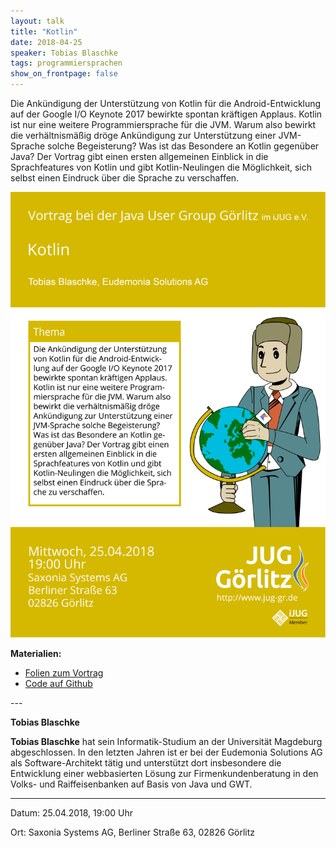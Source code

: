 ```yaml
---
layout: talk
title: "Kotlin"
date: 2018-04-25
speaker: Tobias Blaschke
tags: programmiersprachen
show_on_frontpage: false
---
```


Die Ankündigung der Unterstützung von Kotlin für die Android-Entwicklung auf der Google I/O Keynote 2017 bewirkte spontan kräftigen Applaus.
Kotlin ist nur eine weitere Programmiersprache für die JVM. Warum also bewirkt die verhältnismäßig dröge Ankündigung zur Unterstützung einer JVM-Sprache solche Begeisterung? Was ist das Besondere an Kotlin gegenüber Java? Der Vortrag gibt einen ersten allgemeinen Einblick in die Sprachfeatures von Kotlin und gibt Kotlin-Neulingen die Möglichkeit, sich selbst einen Eindruck über die Sprache zu verschaffen.

<img class="event-poster" src="/images/Plakat2018-04-01.png">

<p>
	<strong>Materialien:</strong>
	<ul>
		<li><a href="https://gaerfield.github.io/2018-04-26_Kotlin_jug-gr/">Folien zum Vortrag</a></li>
		<li><a href="https://github.com/gaerfield/2018-04-26_Kotlin_jug-gr">Code auf Github</a></li>
	</ul>
</p>
---
<div class="speaker-info">
  <div class="short-info">
      <p><strong>Tobias Blaschke</strong></p>
  </div>
  <div class="description">
	<strong>Tobias Blaschke</strong> hat sein Informatik-Studium an der Universität Magdeburg abgeschlossen. In den letzten Jahren ist er bei der Eudemonia Solutions AG als Software-Architekt tätig und unterstützt dort insbesondere die Entwicklung einer webbasierten Lösung zur Firmenkundenberatung in den Volks- und Raiffeisenbanken auf Basis von Java und GWT.
  </div>
</div>

---

Datum: 25.04.2018, 19:00 Uhr

Ort: Saxonia Systems AG, Berliner Straße 63, 02826 Görlitz

